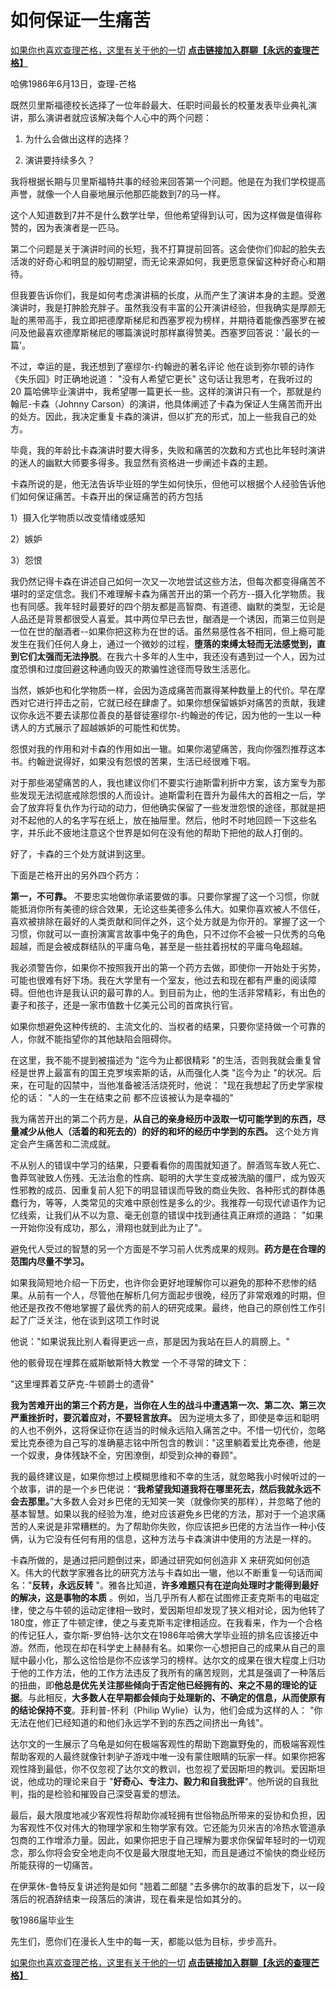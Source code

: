 # 如何保证一生痛苦

[如果你也喜欢查理芒格，这里有关于他的一切](https://ayaseeri.gitbook.io/charlie-munger/)
**[点击链接加入群聊【永远的查理芒格】](https://qm.qq.com/q/FVBeXP6C8o)**


哈佛1986年6月13日，查理-芒格

既然贝里斯福德校长选择了一位年龄最大、任职时间最长的校董发表毕业典礼演讲，那么演讲者就应该解决每个人心中的两个问题：

1) 为什么会做出这样的选择？

2) 演讲要持续多久？

我将根据长期与贝里斯福特共事的经验来回答第一个问题。他是在为我们学校提高声誉，就像一个人自豪地展示他那匹能数到7的马一样。

这个人知道数到7并不是什么数学壮举，但他希望得到认可，因为这样做是值得称赞的，因为表演者是一匹马。

第二个问题是关于演讲时间的长短，我不打算提前回答。这会使你们仰起的脸失去活泼的好奇心和明显的殷切期望，而无论来源如何，我更愿意保留这种好奇心和期待。

但我要告诉你们，我是如何考虑演讲稿的长度，从而产生了演讲本身的主题。受邀演讲时，我是打肿脸充胖子。虽然我没有丰富的公开演讲经验，但我确实是厚颜无耻的黑带高手，我立即把德摩斯梯尼和西塞罗视为榜样，并期待着能像西塞罗在被问及他最喜欢德摩斯梯尼的哪篇演说时那样赢得赞美。西塞罗回答说：'最长的一篇'。

不过，幸运的是，我还想到了塞缪尔-约翰逊的著名评论 他在谈到弥尔顿的诗作《失乐园》时正确地说道： "没有人希望它更长" 这句话让我思考，在我听过的 20 篇哈佛毕业演讲中，我希望哪一篇更长一些。这样的演讲只有一个，那就是约翰尼-卡森（Johnny Carson）的演讲，他具体阐述了卡森为保证人生痛苦而开出的处方。因此，我决定重复卡森的演讲，但以扩充的形式，加上一些我自己的处方。

毕竟，我的年龄比卡森演讲时要大得多，失败和痛苦的次数和方式也比年轻时演讲的迷人的幽默大师要多得多。我显然有资格进一步阐述卡森的主题。

卡森所说的是，他无法告诉毕业班的学生如何快乐，但他可以根据个人经验告诉他们如何保证痛苦。卡森开出的保证痛苦的药方包括

1）摄入化学物质以改变情绪或感知

2）嫉妒

3）怨恨

我仍然记得卡森在讲述自己如何一次又一次地尝试这些方法，但每次都变得痛苦不堪时的坚定信念。我们不难理解卡森为痛苦开出的第一个药方--摄入化学物质。我也有同感。我年轻时最要好的四个朋友都是高智商、有道德、幽默的类型，无论是人品还是背景都很受人喜爱。其中两位早已去世，酗酒是一个诱因，而第三位则是一位在世的酗酒者--如果你把这称为在世的话。虽然易感性各不相同，但上瘾可能发生在我们任何人身上，通过一个微妙的过程，**堕落的束缚太轻而无法感觉到，直到它们太强而无法挣脱**。在我六十多年的人生中，我还没有遇到过一个人，因为过度恐惧和过度回避这种通向毁灭的欺骗性途径而导致生活恶化。

当然，嫉妒也和化学物质一样，会因为造成痛苦而赢得某种数量上的代价。早在摩西对它进行抨击之前，它就已经在肆虐了。如果你想保留嫉妒对痛苦的贡献，我建议你永远不要去读那位善良的基督徒塞缪尔-约翰逊的传记，因为他的一生以一种诱人的方式展示了超越嫉妒的可能性和优势。

怨恨对我的作用和对卡森的作用如出一辙。如果你渴望痛苦，我向你强烈推荐这本书。约翰逊说得好，如果没有怨恨的苦果，生活已经很难下咽。

对于那些渴望痛苦的人，我也建议你们不要实行迪斯雷利折中方案，该方案专为那些发现无法彻底戒除怨恨的人而设计。迪斯雷利在晋升为最伟大的首相之一后，学会了放弃将复仇作为行动的动力，但他确实保留了一些发泄怨恨的途径，那就是把对不起他的人的名字写在纸上，放在抽屉里。然后，他时不时地回顾一下这些名字，并乐此不疲地注意这个世界是如何在没有他的帮助下把他的敌人打倒的。

好了，卡森的三个处方就讲到这里。

下面是芒格开出的另外四个药方：

**第一，不可靠。** 不要忠实地做你承诺要做的事。只要你掌握了这一个习惯，你就能抵消你所有美德的综合效果，无论这些美德多么伟大。如果你喜欢被人不信任，喜欢被排除在最好的人类贡献和同伴之外，这个处方就是为你开的。掌握了这一个习惯，你就可以一直扮演寓言故事中兔子的角色，只不过你不会被一只优秀的乌龟超越，而是会被成群结队的平庸乌龟，甚至是一些拄着拐杖的平庸乌龟超越。

我必须警告你，如果你不按照我开出的第一个药方去做，即使你一开始处于劣势，可能也很难有好下场。我在大学里有一个室友，他过去和现在都有严重的阅读障碍。但他也许是我认识的最可靠的人。到目前为止，他的生活非常精彩，有出色的妻子和孩子，还是一家市值数十亿美元公司的首席执行官。

如果你想避免这种传统的、主流文化的、当权者的结果，只要你坚持做一个可靠的人，你就不能指望你的其他缺陷会阻碍你。

在这里，我不能不提到被描述为 "迄今为止都很精彩 "的生活，否则我就会重复曾经是世界上最富有的国王克罗埃索斯的话，从而强化人类 "迄今为止 "的状况。后来，在可耻的囚禁中，当他准备被活活烧死时，他说： "现在我想起了历史学家梭伦的话： "人的一生在结束之前 都不应该被认为是幸福的"

我为痛苦开出的第二个药方是，**从自己的亲身经历中汲取一切可能学到的东西，尽量减少从他人（活着的和死去的）的好的和坏的经历中学到的东西。** 这个处方肯定会产生痛苦和二流成就。

不从别人的错误中学习的结果，只要看看你的周围就知道了。醉酒驾车致人死亡、鲁莽驾驶致人伤残、无法治愈的性病、聪明的大学生变成被洗脑的僵尸，成为毁灭性邪教的成员、因重复前人犯下的明显错误而导致的商业失败、各种形式的群体愚蠢行为，等等，人类常见的灾难中原创性是多么的少。我推荐一句现代谚语作为记忆线索，让我们从不以为意、毫无创意的错误中找到通往真正麻烦的道路： "如果一开始你没有成功，那么，滑翔也就到此为止了"。

避免代人受过的智慧的另一个方面是不学习前人优秀成果的规则。**药方是在合理的范围内尽量不学习。**

如果我简短地介绍一下历史，也许你会更好地理解你可以避免的那种不悲惨的结果。从前有一个人，尽管他在解析几何方面起步很晚，经历了非常艰难的时期，但他还是孜孜不倦地掌握了最优秀的前人的研究成果。最终，他自己的原创性工作引起了广泛关注，他在谈到这项工作时说

他说："如果说我比别人看得更远一点，那是因为我站在巨人的肩膀上。"

他的骸骨现在埋葬在威斯敏斯特大教堂 一个不寻常的碑文下：

"这里埋葬着艾萨克-牛顿爵士的遗骨" 

**我为苦难开出的第三个药方是，当你在人生的战斗中遭遇第一次、第二次、第三次严重挫折时，要沉着应对，不要轻言放弃。** 因为逆境太多了，即使是幸运和聪明的人也不例外，这将保证你在适当的时候永远陷入痛苦之中。不惜一切代价，忽略爱比克泰德为自己写的准确墓志铭中所包含的教训："这里躺着爱比克泰德，他是一个奴隶，身体残缺不全，穷困潦倒，却受到众神的眷顾"。

我的最终建议是，如果你想过上模糊思维和不幸的生活，就忽略我小时候听过的一个故事，讲的是一个乡巴佬说：“**我希望我知道我将在哪里死去，然后我就永远不会去那里。**”大多数人会对乡巴佬的无知笑一笑（就像你笑的那样），并忽略了他的基本智慧。如果以我的经验为准，绝对应该避免乡巴佬的方法，那对于一个追求痛苦的人来说是非常糟糕的。为了帮助你失败，你应该把乡巴佬的方法当作一种小伎俩，认为它没有任何有用的信息，这种方法与卡森演讲中使用的方法是一样的。

卡森所做的，是通过把问题倒过来，即通过研究如何创造非 X 来研究如何创造 X。伟大的代数学家雅各比的研究方法与卡森如出一辙，他以不断重复一句话而闻名："**反转，永远反转** "。雅各比知道，**许多难题只有在逆向处理时才能得到最好的解决，这是事物的本质** 。例如，当几乎所有人都在试图修正麦克斯韦的电磁定律，使之与牛顿的运动定律相一致时，爱因斯坦却发现了狭义相对论，因为他转了180度，修正了牛顿定律，使之与麦克斯韦定律相适应。在我看来，作为一个合格的传记狂人，查尔斯-罗伯特-达尔文在1986年哈佛大学毕业班的排名应该接近中游。然而，他现在却在科学史上赫赫有名。如果你一心想把自己的成果从自己的禀赋中最小化，那么这恰恰是你不应该学习的榜样。达尔文的成果在很大程度上归功于他的工作方法，他的工作方法违反了我所有的痛苦规则，尤其是强调了一种落后的扭曲，即**他总是优先关注那些倾向于否定他已经拥有的、来之不易的理论的证据**。与此相反，**大多数人在早期都会倾向于处理新的、不确定的信息，从而使原有的结论保持不变**。菲利普-怀利（Philip Wylie）认为，他们会成为这样的人： "你无法在他们已经知道的和他们永远学不到的东西之间挤出一角钱"。

达尔文的一生展示了乌龟是如何在极端客观性的帮助下跑赢野兔的，而极端客观性帮助客观的人最终就像针刺驴子游戏中唯一没有蒙住眼睛的玩家一样。如果你把客观性降到最低，你不仅忽视了达尔文的教训，也忽视了爱因斯坦的教训。爱因斯坦说，他成功的理论来自于 "**好奇心、专注力、毅力和自我批评**"。他所说的自我批判，指的是检验和摧毁自己深受喜爱的想法。

最后，最大限度地减少客观性将帮助你减轻拥有世俗物品所带来的妥协和负担，因为客观性不仅对伟大的物理学家和生物学家有效。它还能为贝米吉的冷热水管道承包商的工作增添力量。因此，如果你把忠于自己理解为要求你保留年轻时的一切观念，那么你将会安全地走向不仅是最大限度地无知，而且是通过不愉快的商业经历所能获得的一切痛苦。

在伊莱休-鲁特反复讲述狗是如何 "翘着二郎腿 "去多佛尔的故事的启发下，以一段落后的祝酒辞结束一段落后的演讲，现在看来是恰如其分的。

敬1986届毕业生

先生们，愿你们在漫长人生中的每一天，都能以低为目标，步步高升。

[如果你也喜欢查理芒格，这里有关于他的一切](https://ayaseeri.gitbook.io/charlie-munger/)
**[点击链接加入群聊【永远的查理芒格】](https://qm.qq.com/q/FVBeXP6C8o)**



